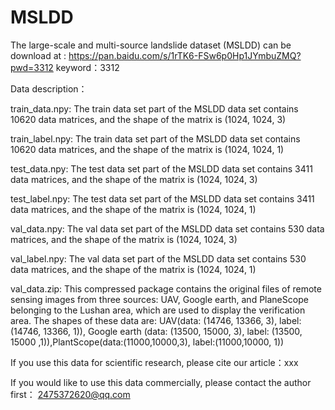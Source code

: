 # MSLDD
The large-scale and multi-source landslide dataset (MSLDD) can be download at : https://pan.baidu.com/s/1rTK6-FSw6p0Hp1JYmbuZMQ?pwd=3312  keyword：3312 

Data description：

train_data.npy: The train data set part of the MSLDD data set contains 10620 data matrices, and the shape of the matrix is (1024, 1024, 3)

train_label.npy: The train data set part of the MSLDD data set contains 10620 data matrices, and the shape of the matrix is (1024, 1024, 1)

test_data.npy: The test data set part of the MSLDD data set contains 3411 data matrices, and the shape of the matrix is (1024, 1024, 3)

test_label.npy: The test data set part of the MSLDD data set contains 3411 data matrices, and the shape of the matrix is (1024, 1024, 1)

val_data.npy: The val data set part of the MSLDD data set contains 530 data matrices, and the shape of the matrix is (1024, 1024, 3)

val_label.npy: The val data set part of the MSLDD data set contains 530 data matrices, and the shape of the matrix is (1024, 1024, 1)


val_data.zip: This compressed package contains the original files of remote sensing images from three sources: UAV, Google earth, and PlaneScope belonging to the Lushan area, which are used to display the verification area. The shapes of these data are: UAV(data: (14746, 13366, 3), label: (14746, 13366, 1)), Google earth (data: (13500, 15000, 3), label: (13500, 15000 ,1)),PlantScope(data:(11000,10000,3), label:(11000,10000, 1))


If you use this data for scientific research, please cite our article：xxx

If you would like to use this data commercially, please contact the author first： 2475372620@qq.com
